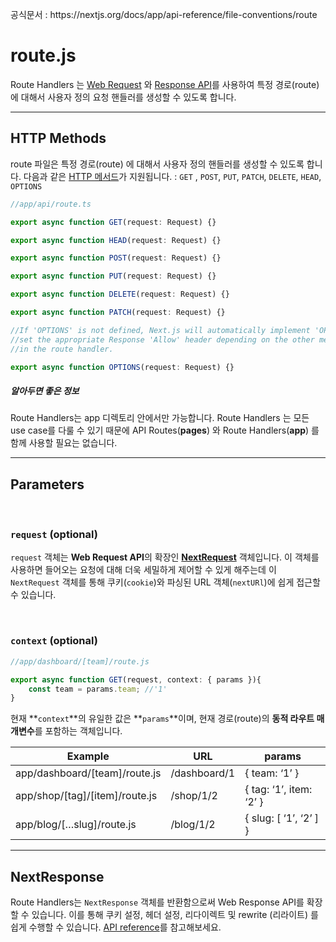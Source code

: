 <p>공식문서 : https://nextjs.org/docs/app/api-reference/file-conventions/route</p>

# route.js

Route Handlers 는  [Web Request](https://developer.mozilla.org/en-US/docs/Web/API/Request) 와 [Response API](https://developer.mozilla.org/en-US/docs/Web/API/Response)를 사용하여 특정 경로(route)에 대해서 사용자 정의 요청 핸들러를 생성할 수 있도록 합니다. 

---

## HTTP Methods

route 파일은 특정 경로(route) 에 대해서 사용자 정의 핸들러를 생성할 수 있도록 합니다. 다음과 같은 [HTTP 메서드](https://developer.mozilla.org/en-US/docs/Web/HTTP/Methods)가 지원됩니다. : `GET` , `POST`, `PUT`, `PATCH`, `DELETE`, `HEAD`, `OPTIONS`

```jsx
//app/api/route.ts

export async function GET(request: Request) {}

export async function HEAD(request: Request) {}

export async function POST(request: Request) {}

export async function PUT(request: Request) {}

export async function DELETE(request: Request) {}

export async function PATCH(request: Request) {}

//If 'OPTIONS' is not defined, Next.js will automatically implement 'OPTION' and
//set the appropriate Response 'Allow' header depending on the other methods defined
//in the route handler.

export async function OPTIONS(request: Request) {}
```


##### 알아두면 좋은 정보
Route Handlers는 app 디렉토리 안에서만 가능합니다. Route Handlers 는 모든 use case를 다룰 수 있기 때문에 API Routes(**pages**) 와 Route Handlers(**app**) 를 함께 사용할 필요는 없습니다. 

---

## Parameters

<br>

### `request` (optional)

`request` 객체는 **Web Request API**의 확장인 [**NextRequest**](https://github.com/XionWCFM/Nextjs-docs-Korean-translation/blob/main/nextjsdocs/APIReference/Functions/NextRequest.md) 객체입니다. 이 객체를 사용하면 들어오는 요청에 대해 더욱 세밀하게 제어할 수 있게 해주는데 이 `NextRequest` 객체를 통해 쿠키(`cookie`)와 파싱된 URL 객체(`nextURl`)에 쉽게 접근할 수 있습니다. 

<br>

### `context` (optional)

```jsx
//app/dashboard/[team]/route.js

export async function GET(request, context: { params }){
	const team = params.team; //'1'
}
```

현재 **`context`**의 유일한 값은 **`params`**이며, 현재 경로(route)의 **동적 라우트 매개변수**를 포함하는 객체입니다. 

| Example | URL | params |
| --- | --- | --- |
| app/dashboard/[team]/route.js | /dashboard/1 | { team: ‘1’ } |
| app/shop/[tag]/[item]/route.js | /shop/1/2 | { tag: ‘1’, item: ‘2’ } |
| app/blog/[…slug]/route.js | /blog/1/2 | { slug: [ ‘1’, ‘2’ ] } |

---

## NextResponse

Route Handlers는 `NextResponse` 객체를 반환함으로써 Web Response API를 확장할 수 있습니다. 이를 통해 쿠키 설정, 헤더 설정, 리다이렉트 및 rewrite (리라이트) 를 쉽게 수행할 수 있습니다. [API reference](https://github.com/XionWCFM/Nextjs-docs-Korean-translation/blob/main/nextjsdocs/APIReference/Functions/NextResponse.md)를 참고해보세요. 